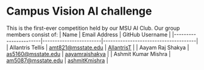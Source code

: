 # Campus Vision AI challenge

This is the first-ever competition held by our MSU AI Club. Our group members consist of:
| Name                  | Email Address          | GitHub Username                      |
|-----------------------|------------------------|--------------------------------------|
| Allantris Tellis      | amt821@msstate.edu     | [AllantrisT](https://github.com/AllantrisT) |
| Aayam Raj Shakya      | as5160@msstate.edu     | [aayamrajshakya](https://github.com/aayamrajshakya) |
| Ashmit Kumar Mishra    | am5087@msstate.edu     | [ashmitKmishra](https://github.com/ashmitKmishra) |
